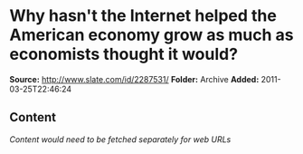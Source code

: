 # Why hasn't the Internet helped the American economy grow as much as economists thought it would?

**Source:** http://www.slate.com/id/2287531/
**Folder:** Archive
**Added:** 2011-03-25T22:46:24




## Content
*Content would need to be fetched separately for web URLs*

